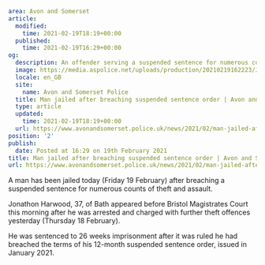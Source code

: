 ```yaml
area: Avon and Somerset
article:
  modified:
    time: 2021-02-19T18:19+00:00
  published:
    time: 2021-02-19T16:29+00:00
og:
  description: An offender serving a suspended sentence for numerous counts of theft and assault has been jailed today (Friday 19 February).
  image: https://media.aspolice.net/uploads/production/20210219162223/JH-landscape.jpg
  locale: en_GB
  site:
    name: Avon and Somerset Police
  title: Man jailed after breaching suspended sentence order | Avon and Somerset Police
  type: article
  updated:
    time: 2021-02-19T18:19+00:00
  url: https://www.avonandsomerset.police.uk/news/2021/02/man-jailed-after-breaching-suspended-sentence-order/
position: '2'
publish:
  date: Posted at 16:29 on 19th February 2021
title: Man jailed after breaching suspended sentence order | Avon and Somerset Police
url: https://www.avonandsomerset.police.uk/news/2021/02/man-jailed-after-breaching-suspended-sentence-order/
```

A man has been jailed today (Friday 19 February) after breaching a suspended sentence for numerous counts of theft and assault.

Jonathon Harwood, 37, of Bath appeared before Bristol Magistrates Court this morning after he was arrested and charged with further theft offences yesterday (Thursday 18 February).

He was sentenced to 26 weeks imprisonment after it was ruled he had breached the terms of his 12-month suspended sentence order, issued in January 2021.
